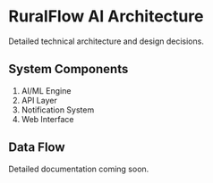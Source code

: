 # RuralFlow AI Architecture

Detailed technical architecture and design decisions.

## System Components

1. AI/ML Engine
2. API Layer
3. Notification System
4. Web Interface

## Data Flow

Detailed documentation coming soon.